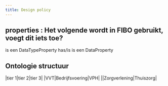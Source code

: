```yaml
---
title: Design policy
---
```


## properties : Het volgende wordt in FIBO gebruikt, voegt dit iets toe?
  <prop> is een DataTypeProperty
  has/is<prop> is een DataProperty
## Ontologie structuur
|tier 1|tier 2|tier 3|
|VVT|Bedrijfsvoering|VPH|
||Zorgverlening|Thuiszorg|
##
